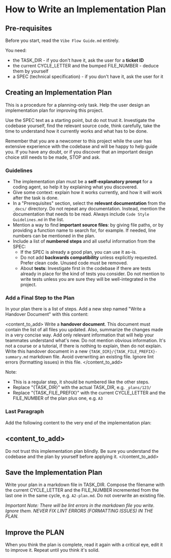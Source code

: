# How to Write an Implementation Plan

## Pre-requisites

Before you start, read the `Vibe Flow Guide.md` entirely.

You need:

- the TASK_DIR - if you don't have it, ask the user for a **ticket ID**
- the current CYCLE_LETTER and the bumped FILE_NUMBER - deduce them by yourself
- a SPEC (technical specification) - if you don't have it, ask the user for it

## Creating an Implementation Plan

This is a procedure for a planning-only task. Help the user design an implementation plan for improving this project.

Use the SPEC text as a starting point, but do not trust it. Investigate the codebase yourself, find the relevant source code, think carefully, take the time to understand how it currently works and what has to be done.

Remember that you are a newcomer to this project while the user has extensive experience with the codebase and will be happy to help guide you. If you have any doubt, or if you discover that an important design choice still needs to be made, STOP and ask.

### Guidelines

- The implementation plan must be a **self-explanatory prompt** for a coding agent, so help it by explaining what you discovered.
- Give some context: explain how it works currently, and how it will work after the task is done.
- In a "Prerequisites" section, select the **relevant documentation** from the `_docs/` directory. Do not repeat any documentation. Instead, mention the documentation that needs to be read. Always include `Code Style Guidelines.md` in the list.
- Mention a way to find **important source files**: by giving file paths, or by providing a function name to search for, for example. If needed, line numbers can be mentioned in the plan.
- Include a list of **numbered steps** and all useful information from the SPEC:
  - If the SPEC is already a good plan, you can use it as-is.
  - Do not add **backwards compatibility** unless explicitly requested. Prefer clean code. Unused code must be removed.
  - About **tests**: Investigate first in the codebase if there are tests already in place for the kind of tests you consider. Do not mention to write tests unless you are sure they will be well-integrated in the project.

### Add a Final Step to the Plan

In your plan there is a list of steps. Add a new step named "Write a Handover Document" with this content:

<content_to_add>
Write a **handover document**. This document must contain the list of all files you updated. Also, summarize the changes made in a very concise way. Add only relevant information that will help your teammates understand what's new. Do not mention obvious information. It's not a course or a tutorial, if there is nothing to explain, then do not explain. Write this handover document in a new `{TASK_DIR}/{TASK_FILE_PREFIX}-summary.md` markdown file. Avoid overwriting an existing file. Ignore lint errors (formatting issues) in this file.
</content_to_add>

Note:

- This is a regular step, it should be numbered like the other steps.
- Replace "{TASK_DIR}" with the actual TASK_DIR, e.g. `_plans/123/`
- Replace "{TASK_FILE_PREFIX}" with the current CYCLE_LETTER and the FILE_NUMBER of the plan plus one, e.g. `A3`

### Last Paragraph

Add the following content to the very end of the implementation plan:

<content_to_add>
---

Do not trust this implementation plan blindly. Be sure you understand the codebase and the plan by yourself before applying it.
</content_to_add>

## Save the Implementation Plan

Write your plan in a markdown file in TASK_DIR. Compose the filename with the current CYCLE_LETTER and the FILE_NUMBER incremented from the last one in the same cycle, e.g. `A2-plan.md`. Do not overwrite an existing file.

_Important Note: There will be lint errors in the markdown file you write. Ignore them. NEVER FIX LINT ERRORS (FORMATTING ISSUES) IN THE PLAN._

## Improve the PLAN

When you think the plan is complete, read it again with a critical eye, edit it to improve it. Repeat until you think it's solid.
